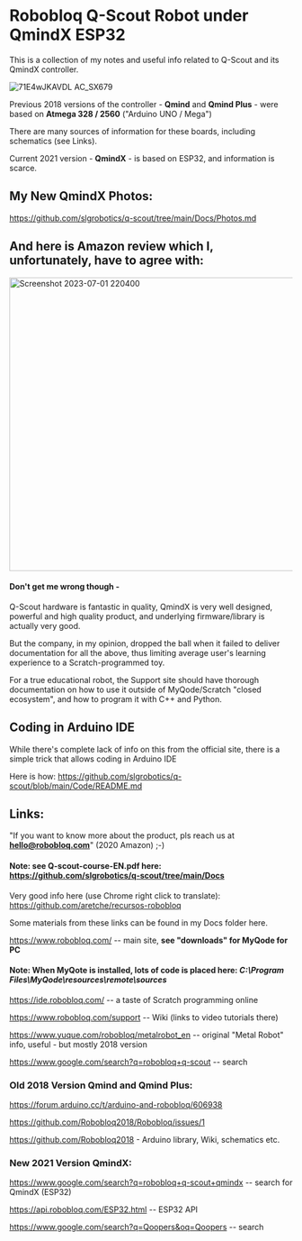 # Robobloq Q-Scout Robot under QmindX ESP32



This is a collection of my notes and useful info related to Q-Scout and its QmindX controller.

![71E4wJKAVDL _AC_SX679_](https://github.com/slgrobotics/q-scout/assets/16037285/c95d8746-aee3-4d95-a2e3-3a701360142f)

Previous 2018 versions of the controller - **Qmind** and **Qmind Plus** - were based on **Atmega 328 / 2560** ("Arduino UNO / Mega")

There are many sources of information for these boards, including schematics (see Links).

Current 2021 version - **QmindX** - is based on ESP32, and information is scarce.

## My New QmindX Photos:

https://github.com/slgrobotics/q-scout/tree/main/Docs/Photos.md

## And here is Amazon review which I, unfortunately, have to agree with:

<img width="521" alt="Screenshot 2023-07-01 220400" src="https://github.com/slgrobotics/q-scout/assets/16037285/9c8a47cd-e6f6-470b-aff1-831237d29e83">

#### Don't get me wrong though -
Q-Scout hardware is fantastic in quality, QmindX is very well designed, powerful and high quality product, and underlying firmware/library is actually very good.

But the company, in my opinion, dropped the ball when it failed to deliver documentation for all the above, thus limiting average user's learning experience to a Scratch-programmed toy.

For a true educational robot, the Support site should have thorough documentation on how to use it outside of MyQode/Scratch "closed ecosystem", and how to program it with C++ and Python.

## Coding in Arduino IDE

While there's complete lack of info on this from the official site, there is a simple trick that allows coding in Arduino IDE

Here is how: https://github.com/slgrobotics/q-scout/blob/main/Code/README.md

## Links:

"If you want to know more about the product, pls reach us at **hello@robobloq.com**"  (2020 Amazon)   ;-)

#### Note: see **Q-scout-course-EN.pdf**  here:  https://github.com/slgrobotics/q-scout/tree/main/Docs

Very good info here (use Chrome right click to translate): https://github.com/aretche/recursos-robobloq

Some materials from these links can be found in my Docs folder here.

https://www.robobloq.com/  -- main site, **see "downloads" for MyQode for PC**

#### Note: When MyQote is installed, lots of code is placed here: *C:\Program Files\MyQode\resources\remote\sources*

https://ide.robobloq.com/   -- a taste of Scratch programming online

https://www.robobloq.com/support  -- Wiki (links to video tutorials there)

https://www.yuque.com/robobloq/metalrobot_en  -- original "Metal Robot" info, useful - but mostly 2018 version

https://www.google.com/search?q=robobloq+q-scout   -- search

### Old 2018 Version Qmind and Qmind Plus:

https://forum.arduino.cc/t/arduino-and-robobloq/606938

https://github.com/Robobloq2018/Robobloq/issues/1

https://github.com/Robobloq2018  - Arduino library, Wiki, schematics etc.

### New 2021 Version QmindX:

https://www.google.com/search?q=robobloq+q-scout+qmindx   -- search for QmindX (ESP32)

https://api.robobloq.com/ESP32.html   -- ESP32 API


https://www.google.com/search?q=Qoopers&oq=Qoopers  -- search


